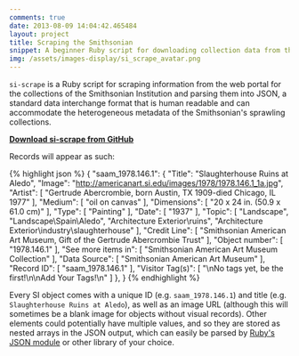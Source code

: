 ```yaml
---
comments: true
date: 2013-08-09 14:04:42.465484
layout: project
title: Scraping the Smithsonian
snippet: A beginner Ruby script for downloading collection data from the Smithsonian Institution in bulk, and parsing it into well-formed JSON.
img: /assets/images-display/si_scrape_avatar.png
---
```


`si-scrape` is a Ruby script for scraping information from the web portal for the collections of the Smithsonian Institution and parsing them into JSON, a standard data interchange format that is human readable and can accommodate the heterogeneous metadata of the Smithsonian's sprawling collections.

**[Download si-scrape from GitHub](https://github.com/mdlincoln/si-scrape)**

Records will appear as such:

{% highlight json %}
{
"saam_1978.146.1": {
    "Title": "Slaughterhouse Ruins at Aledo",
    "Image": "http://americanart.si.edu/images/1978/1978.146.1_1a.jpg",
    "Artist": [
      "Gertrude Abercrombie, born Austin, TX 1909-died Chicago, IL 1977"
    ],
    "Medium": [
      "oil on canvas"
    ],
    "Dimensions": [
      "20 x 24 in. (50.9 x 61.0 cm)"
    ],
    "Type": [
      "Painting"
    ],
    "Date": [
      "1937"
    ],
    "Topic": [
      "Landscape",
      "Landscape\\Spain\\Aledo",
      "Architecture Exterior\\ruins",
      "Architecture Exterior\\industry\\slaughterhouse"
    ],
    "Credit Line": [
      "Smithsonian American Art Museum, Gift of the Gertrude Abercrombie Trust"
    ],
    "Object number": [
      "1978.146.1"
    ],
    "See more items in": [
      "Smithsonian American Art Museum Collection"
    ],
    "Data Source": [
      "Smithsonian American Art Museum"
    ],
    "Record ID": [
      "saam_1978.146.1"
    ],
    "Visitor Tag(s)": [
      "\nNo tags yet, be the first!\n\nAdd Your Tags!\n"
    ]
  },
}
{% endhighlight %}

Every SI object comes with a unique ID (e.g. `saam_1978.146.1`) and title (e.g. `Slaughterhouse Ruins at Aledo`), as well as an image URL (although this will sometimes be a blank image for objects without visual records). Other elements could potentially have multiple values, and so they are stored as nested arrays in the JSON output, which can easily be parsed by [Ruby's JSON module](http://www.ruby-doc.org/stdlib-2.0/libdoc/json/rdoc/JSON.html) or other library of your choice.



